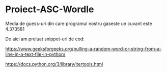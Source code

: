 # Proiect-ASC-Wordle

Media de guess-uri din care programul nostru gaseste un cuvant este 4.373581

De aici am preluat snippet-uri de cod:

https://www.geeksforgeeks.org/pulling-a-random-word-or-string-from-a-line-in-a-text-file-in-python/

https://docs.python.org/3/library/itertools.html
